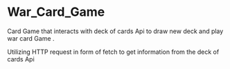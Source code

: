 # War_Card_Game
 Card Game that interacts with deck of cards Api to draw new deck and play war card Game . 

Utilizing HTTP request in form of fetch to get information from the deck of cards Api 